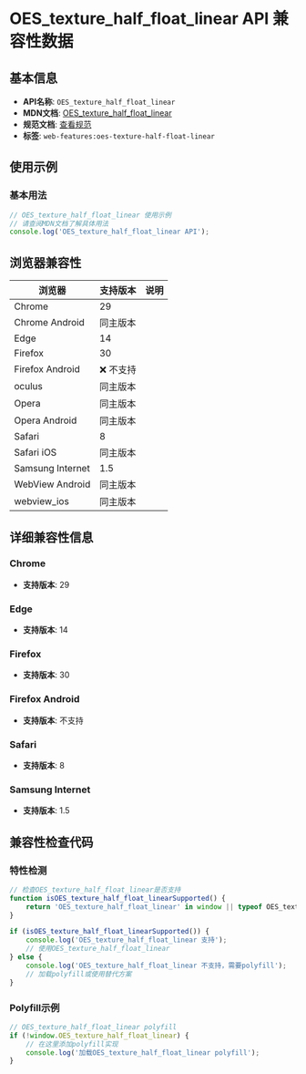 # OES_texture_half_float_linear API 兼容性数据

## 基本信息

- **API名称**: `OES_texture_half_float_linear`
- **MDN文档**: [OES_texture_half_float_linear](https://developer.mozilla.org/docs/Web/API/OES_texture_half_float_linear)
- **规范文档**: [查看规范](https://registry.khronos.org/webgl/extensions/OES_texture_half_float_linear/)
- **标签**: `web-features:oes-texture-half-float-linear`

## 使用示例

### 基本用法

```javascript
// OES_texture_half_float_linear 使用示例
// 请查阅MDN文档了解具体用法
console.log('OES_texture_half_float_linear API');
```

## 浏览器兼容性

| 浏览器 | 支持版本 | 说明 |
|--------|----------|------|
| Chrome | 29 |  |
| Chrome Android | 同主版本 |  |
| Edge | 14 |  |
| Firefox | 30 |  |
| Firefox Android | ❌ 不支持 |  |
| oculus | 同主版本 |  |
| Opera | 同主版本 |  |
| Opera Android | 同主版本 |  |
| Safari | 8 |  |
| Safari iOS | 同主版本 |  |
| Samsung Internet | 1.5 |  |
| WebView Android | 同主版本 |  |
| webview_ios | 同主版本 |  |

## 详细兼容性信息

### Chrome

- **支持版本**: 29

### Edge

- **支持版本**: 14

### Firefox

- **支持版本**: 30

### Firefox Android

- **支持版本**: 不支持

### Safari

- **支持版本**: 8

### Samsung Internet

- **支持版本**: 1.5

## 兼容性检查代码

### 特性检测

```javascript
// 检查OES_texture_half_float_linear是否支持
function isOES_texture_half_float_linearSupported() {
    return 'OES_texture_half_float_linear' in window || typeof OES_texture_half_float_linear !== 'undefined';
}

if (isOES_texture_half_float_linearSupported()) {
    console.log('OES_texture_half_float_linear 支持');
    // 使用OES_texture_half_float_linear
} else {
    console.log('OES_texture_half_float_linear 不支持，需要polyfill');
    // 加载polyfill或使用替代方案
}
```

### Polyfill示例

```javascript
// OES_texture_half_float_linear polyfill
if (!window.OES_texture_half_float_linear) {
    // 在这里添加polyfill实现
    console.log('加载OES_texture_half_float_linear polyfill');
}
```

